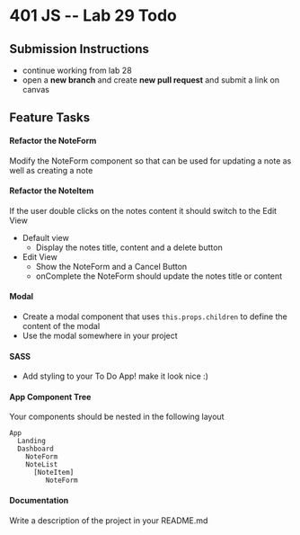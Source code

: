 401 JS --  Lab 29 Todo
===

## Submission Instructions
  * continue working from lab 28
  * open a **new branch** and create **new pull request** and submit a link on canvas
  
## Feature Tasks 
#### Refactor the NoteForm 
Modify the NoteForm component so that can be used for updating a note as well as creating a note 

#### Refactor the NoteItem 
If the user double clicks on the notes content it should switch to the Edit View  
* Default view  
  * Display the notes title, content and a delete button
* Edit View 
  * Show the NoteForm and a Cancel Button
  * onComplete the NoteForm should update the notes title or content

#### Modal 
* Create a modal component that uses `this.props.children` to define the content of the modal
* Use the modal somewhere in your project

#### SASS
* Add styling to your To Do App! make it look nice :)

#### App Component Tree
Your components should be nested in the following layout  
``` 
App
  Landing
  Dashboard
    NoteForm
    NoteList
      [NoteItem]
         NoteForm
```


####  Documentation  
Write a description of the project in your README.md
